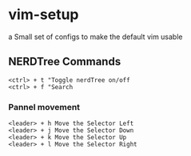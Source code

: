 # vim-setup
a Small set of configs to make the default vim usable


## NERDTree Commands

```
<ctrl> + t "Toggle nerdTree on/off
<ctrl> + f "Search 
```

### Pannel movement
```
<leader> + h Move the Selector Left 
<leader> + j Move the Selector Down
<leader> + k Move the Selector Up
<leader> + l Move the Selector Right  
```
